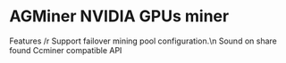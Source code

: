 # AGMiner NVIDIA GPUs miner
Features /r
Support failover mining pool configuration.\n
Sound on share found
Ccminer compatible API

